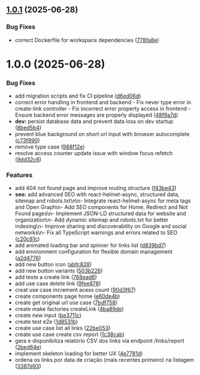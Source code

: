 ## [1.0.1](https://github.com/DanielLevi22/Brev.ly/compare/v1.0.0...v1.0.1) (2025-06-28)


### Bug Fixes

* correct Dockerfile for workspace dependencies ([778fa8e](https://github.com/DanielLevi22/Brev.ly/commit/778fa8e53627ecb7595b0197d6199595bd59edf3))

# 1.0.0 (2025-06-28)


### Bug Fixes

* add migration scripts and fix CI pipeline ([d6ed06d](https://github.com/DanielLevi22/Brev.ly/commit/d6ed06d52b30bb01bb967e4b0a9871f0634c5efa))
* correct error handling in frontend and backend - Fix never type error in create-link controller - Fix incorrect error property access in frontend - Ensure backend error messages are properly displayed ([48f9a7d](https://github.com/DanielLevi22/Brev.ly/commit/48f9a7d78e713ffc554e9cb486bbb7fef69cc7a1))
* **dev:** persist database data and prevent data loss on dev startup ([8bed5b4](https://github.com/DanielLevi22/Brev.ly/commit/8bed5b4e689286a3af7ff5743e05b311576e2b5c))
* prevent blue background on short url input with browser autocomplete ([c73f990](https://github.com/DanielLevi22/Brev.ly/commit/c73f990189c43d145703f316db24b1340f3c0cf9))
* remove type case ([988f12e](https://github.com/DanielLevi22/Brev.ly/commit/988f12e31415b8db1e745534ab9efe9154e20a6f))
* resolve access counter update issue with window focus refetch ([9dd32c6](https://github.com/DanielLevi22/Brev.ly/commit/9dd32c6bf62ba4d1f31c00a915652e3f413b7aaf))


### Features

* add 404 not found page and improve routing structure ([f43be43](https://github.com/DanielLevi22/Brev.ly/commit/f43be4335d70c0ceb84312246c2a6edcfdcc73cb))
* **seo:** add advanced SEO with react-helmet-async, structured data, sitemap and robots.txt\n\n- Integrate react-helmet-async for meta tags and Open Graph\n- Add SEO components for Home, Redirect and Not Found pages\n- Implement JSON-LD structured data for website and organization\n- Add dynamic sitemap and robots.txt for better indexing\n- Improve sharing and discoverability on Google and social networks\n- Fix all TypeScript warnings and errors related to SEO ([c20c81c](https://github.com/DanielLevi22/Brev.ly/commit/c20c81c515d9961df2dc6e1d7fb593354bbbb5bb))
* add animated loading bar and spinner for links list ([d839bd7](https://github.com/DanielLevi22/Brev.ly/commit/d839bd79c97dc7dd715ccd6ad97f0a90de7126e1))
* add environment configuration for flexible domain management ([a2d4776](https://github.com/DanielLevi22/Brev.ly/commit/a2d477628b694940d135a9ad47e397cb4800d1d3))
* add new button icon ([abfc828](https://github.com/DanielLevi22/Brev.ly/commit/abfc8285f9d76bdce2da9123c9841a525c12d2bf))
* add new button variants ([503b226](https://github.com/DanielLevi22/Brev.ly/commit/503b2265299bde0ed088503db29471599e674907))
* add teste a create link ([768ead6](https://github.com/DanielLevi22/Brev.ly/commit/768ead651113b3ce0c8fa8c786864993dc1aa936))
* add use case delete link ([9fee878](https://github.com/DanielLevi22/Brev.ly/commit/9fee878467087575072c06939204009e86431879))
* creat use case increment acess count ([90d3f67](https://github.com/DanielLevi22/Brev.ly/commit/90d3f67cad88ce7b8d512de459d7e7b4042bbeca))
* create components page home ([e60de4b](https://github.com/DanielLevi22/Brev.ly/commit/e60de4b3b3a68042a2882a3b46d23842ff763a1d))
* create get original url use case ([7bdf758](https://github.com/DanielLevi22/Brev.ly/commit/7bdf758a71e6dca500aadfc691671ae160316361))
* create make factories createLink ([4ba89de](https://github.com/DanielLevi22/Brev.ly/commit/4ba89deba37f086f02c7966ac44c050d70482a59))
* create new input ([be3711c](https://github.com/DanielLevi22/Brev.ly/commit/be3711cdbf8b2441fd745a1557bb11027035123d))
* create test e2e ([1d8531b](https://github.com/DanielLevi22/Brev.ly/commit/1d8531b5d8d34bde1f59010031b846db8bb1cd32))
* create use case  list all links ([22be053](https://github.com/DanielLevi22/Brev.ly/commit/22be0534a614c794a6c35817ac4e0130872c327b))
* create use case create csv report ([1c38cab](https://github.com/DanielLevi22/Brev.ly/commit/1c38cabef03b2183f01869e1a44b49107bbeff4f))
* gera e disponibiliza relatório CSV dos links via endpoint /links/report ([2bed64e](https://github.com/DanielLevi22/Brev.ly/commit/2bed64e10ea8d471709d228dca44ce5e4e70a9eb))
* implement skeleton loading for better UX ([4e7781d](https://github.com/DanielLevi22/Brev.ly/commit/4e7781d900715938d5b20e9875881980352e0ae0))
* ordena os links por data de criação (mais recentes primeiro) na listagem ([3387d93](https://github.com/DanielLevi22/Brev.ly/commit/3387d93906e89f60ed9331b8d049d749df40a624))
